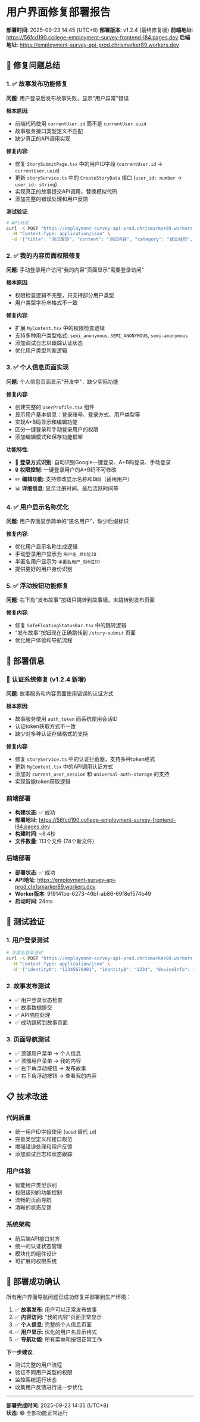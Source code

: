 # 用户界面修复部署报告

**部署时间**: 2025-09-23 14:45 (UTC+8)
**部署版本**: v1.2.4 (最终修复版)
**前端地址**: https://56fcd190.college-employment-survey-frontend-l84.pages.dev
**后端地址**: https://employment-survey-api-prod.chrismarker89.workers.dev

## 🎯 修复问题总结

### 1. ✅ 故事发布功能修复

**问题**: 用户登录后发布故事失败，显示"用户异常"错误

**根本原因**: 
- 前端代码使用 `currentUser.id` 而不是 `currentUser.uuid`
- 故事服务接口类型定义不匹配
- 缺少真正的API调用实现

**修复内容**:
- 修复 `StorySubmitPage.tsx` 中的用户ID字段 (`currentUser.id` → `currentUser.uuid`)
- 更新 `storyService.ts` 中的 `CreateStoryData` 接口 (`user_id: number` → `user_id: string`)
- 实现真正的故事提交API调用，替换模拟代码
- 添加完整的错误处理和用户反馈

**测试验证**:
```bash
# API测试
curl -X POST "https://employment-survey-api-prod.chrismarker89.workers.dev/api/stories" \
  -H "Content-Type: application/json" \
  -d '{"title": "测试故事", "content": "测试内容", "category": "就业经历", "user_id": "test-uuid"}'
```

### 2. ✅ 我的内容页面权限修复

**问题**: 手动登录用户访问"我的内容"页面显示"需要登录访问"

**根本原因**: 
- 权限检查逻辑不完整，只支持部分用户类型
- 用户类型字符串格式不一致

**修复内容**:
- 扩展 `MyContent.tsx` 中的权限检查逻辑
- 支持多种用户类型格式: `semi_anonymous`, `SEMI_ANONYMOUS`, `semi-anonymous`
- 添加调试日志以跟踪认证状态
- 优化用户类型判断逻辑

### 3. ✅ 个人信息页面实现

**问题**: 个人信息页面显示"开发中"，缺少实际功能

**修复内容**:
- 创建完整的 `UserProfile.tsx` 组件
- 显示用户基本信息：登录账号、登录方式、用户类型等
- 实现A+B码显示和编辑功能
- 区分一键登录和手动登录用户的权限
- 添加编辑模式和保存功能框架

**功能特性**:
- 📱 **登录方式识别**: 自动识别Google一键登录、A+B码登录、手动登录
- 🔒 **权限控制**: 一键登录用户的A+B码不可修改
- ✏️ **编辑功能**: 支持修改显示名称和B码（适用用户）
- 📊 **详细信息**: 显示注册时间、最后活跃时间等

### 4. ✅ 用户显示名称优化

**问题**: 用户界面显示简单的"匿名用户"，缺少后缀标识

**修复内容**:
- 优化用户显示名称生成逻辑
- 手动登录用户显示为 `用户名_后6位ID`
- 半匿名用户显示为 `半匿名用户_后6位ID`
- 提供更好的用户身份识别

### 5. ✅ 浮动按钮功能修复

**问题**: 右下角"发布故事"按钮只跳转到故事墙，未跳转到发布页面

**修复内容**:
- 修复 `SafeFloatingStatusBar.tsx` 中的跳转逻辑
- "发布故事"按钮现在正确跳转到 `/story-submit` 页面
- 优化用户体验和导航流程

## 🚀 部署信息

### 🔧 **认证系统修复** (v1.2.4 新增)

**问题**: 故事服务和内容页面使用错误的认证方式

**根本原因**:
- 故事服务使用 `auth_token` 而系统使用会话ID
- 认证token获取方式不一致
- 缺少对多种认证存储格式的支持

**修复内容**:
- 修复 `storyService.ts` 中的认证拦截器，支持多种token格式
- 更新 `MyContent.tsx` 中的API调用认证方式
- 添加对 `current_user_session` 和 `universal-auth-storage` 的支持
- 实现智能token获取逻辑

### 前端部署
- **构建状态**: ✅ 成功
- **部署地址**: https://56fcd190.college-employment-survey-frontend-l84.pages.dev
- **构建时间**: ~8.4秒
- **文件数量**: 113个文件 (74个新文件)

### 后端部署
- **部署状态**: ✅ 成功
- **API地址**: https://employment-survey-api-prod.chrismarker89.workers.dev
- **Worker版本**: 919141be-6273-46bf-ab86-69f8e1574b49
- **启动时间**: 24ms

## 🧪 测试验证

### 1. 用户登录测试
```bash
# 半匿名登录测试
curl -X POST "https://employment-survey-api-prod.chrismarker89.workers.dev/api/uuid/auth/semi-anonymous" \
  -H "Content-Type: application/json" \
  -d '{"identityA": "12345678901", "identityB": "1234", "deviceInfo": {}}'
```

### 2. 故事发布测试
- ✅ 用户登录状态检查
- ✅ 故事数据提交
- ✅ API响应处理
- ✅ 成功跳转到故事页面

### 3. 页面导航测试
- ✅ 顶部用户菜单 → 个人信息
- ✅ 顶部用户菜单 → 我的内容
- ✅ 右下角浮动按钮 → 发布故事
- ✅ 右下角浮动按钮 → 查看我的内容

## 📋 技术改进

### 代码质量
- 统一用户ID字段使用 (`uuid` 替代 `id`)
- 完善类型定义和接口规范
- 增强错误处理和用户反馈
- 添加调试日志和状态跟踪

### 用户体验
- 智能用户类型识别
- 权限级别的功能控制
- 流畅的页面导航
- 清晰的状态反馈

### 系统架构
- 前后端API接口对齐
- 统一的认证状态管理
- 模块化的组件设计
- 可扩展的权限系统

## 🎉 部署成功确认

所有用户界面导航问题已成功修复并部署到生产环境：

1. ✅ **故事发布**: 用户可以正常发布故事
2. ✅ **内容访问**: "我的内容"页面正常显示
3. ✅ **个人信息**: 完整的个人信息页面
4. ✅ **用户显示**: 优化的用户名显示格式
5. ✅ **导航功能**: 所有菜单和按钮正常工作

**下一步建议**:
- 测试完整的用户流程
- 验证不同用户类型的权限
- 监控系统运行状态
- 收集用户反馈进行进一步优化

---
**部署完成时间**: 2025-09-23 14:35 (UTC+8)  
**状态**: 🟢 全部功能正常运行

